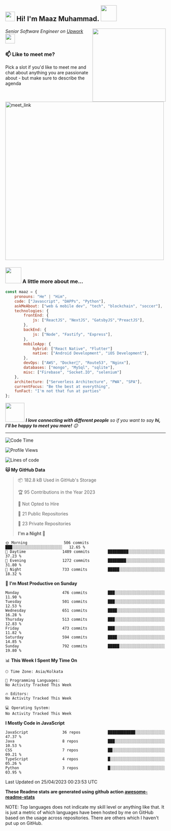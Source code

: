 <h2><img src="https://emojis.slackmojis.com/emojis/images/1531849430/4246/blob-sunglasses.gif?1531849430" width="30"/> Hi! I'm Maaz Muhammad. <img src="https://media.giphy.com/media/12oufCB0MyZ1Go/giphy.gif" width="50"></h2>
<img align='right' src="https://media.giphy.com/media/M9gbBd9nbDrOTu1Mqx/giphy.gif" width="230">
<p><em>Senior Software Engineer on <a href="https://www.upwork.com/freelancers/~0171ac607faa3167b4"> Upwork
</a><img src="https://media.giphy.com/media/WUlplcMpOCEmTGBtBW/giphy.gif" width="30"> 
</em></p>

### 📫 Like to meet me?

Pick a slot if you'd like to meet me and chat about anything you are passionate about - but make sure to describe the agenda

<a href="https://calendly.com/maazmuhammad9266/30min" target="_blank"><img width="498" alt="meet_link" src="https://user-images.githubusercontent.com/15426564/144297439-f530f383-e73e-41e0-9914-a9b7d3f432e5.png"></a>

### <img src="https://media.giphy.com/media/VgCDAzcKvsR6OM0uWg/giphy.gif" width="50"> A little more about me...

```javascript
const maaz = {
    pronouns: "He" | "Him",
    code: ["Javascript", "DAPPs", "Python"],
    askMeAbout: ["web & mobile dev", "tech", "blockchain", "soccer"],
    technologies: {
        frontEnd: {
            js: ["ReactJS", "NextJS", "GatsbyJS","PreactJS"],
        },
        backEnd: {
            js: ["Node", "Fastify", "Express"],
        },
        mobileApp: {
            hybrid: ["React Native", "Flutter"]
            native: ["Android Development", "iOS Development"],
        },
        devOps: ["AWS", "Docker🐳", "Route53", "Nginx"],
        databases: ["mongo", "MySql", "sqlite"],
        misc: ["Firebase", "Socket.IO", "selenium"]
    },
    architecture: ["Serverless Architecture", "PWA", "SPA"],
    currentFocus: "Be the best at everything",
    funFact: "I'm not that fun at parties"
};
```

<img src="https://media.giphy.com/media/LnQjpWaON8nhr21vNW/giphy.gif" width="60"> <em><b>I love connecting with different people</b> so if you want to say <b>hi, I'll be happy to meet you more!</b> 😊</em>

---

<!--START_SECTION:waka-->

![Code Time](http://img.shields.io/badge/Code%20Time-2%2C177%20hrs%2050%20mins-blue)

![Profile Views](http://img.shields.io/badge/Profile%20Views-1221-blue)

![Lines of code](https://img.shields.io/badge/From%20Hello%20World%20I%27ve%20Written-4.7%20million%20lines%20of%20code-blue)

**🐱 My GitHub Data**

> 📦 182.8 kB Used in GitHub's Storage
>
> 🏆 95 Contributions in the Year 2023
>
> 🚫 Not Opted to Hire
>
> 📜 21 Public Repositories
>
> 🔑 23 Private Repositories
>
> **I'm a Night 🦉**

```text
🌞 Morning                506 commits         ███░░░░░░░░░░░░░░░░░░░░░░   12.65 %
🌆 Daytime                1489 commits        █████████░░░░░░░░░░░░░░░░   37.23 %
🌃 Evening                1272 commits        ████████░░░░░░░░░░░░░░░░░   31.80 %
🌙 Night                  733 commits         █████░░░░░░░░░░░░░░░░░░░░   18.32 %
```

📅 **I'm Most Productive on Sunday**

```text
Monday                   476 commits         ███░░░░░░░░░░░░░░░░░░░░░░   11.90 %
Tuesday                  501 commits         ███░░░░░░░░░░░░░░░░░░░░░░   12.53 %
Wednesday                651 commits         ████░░░░░░░░░░░░░░░░░░░░░   16.28 %
Thursday                 513 commits         ███░░░░░░░░░░░░░░░░░░░░░░   12.83 %
Friday                   473 commits         ███░░░░░░░░░░░░░░░░░░░░░░   11.82 %
Saturday                 594 commits         ████░░░░░░░░░░░░░░░░░░░░░   14.85 %
Sunday                   792 commits         █████░░░░░░░░░░░░░░░░░░░░   19.80 %
```

📊 **This Week I Spent My Time On**

```text
🕑︎ Time Zone: Asia/Kolkata

💬 Programming Languages:
No Activity Tracked This Week

🔥 Editors:
No Activity Tracked This Week

💻 Operating System:
No Activity Tracked This Week
```

**I Mostly Code in JavaScript**

```text
JavaScript               36 repos            ████████████░░░░░░░░░░░░░   47.37 %
Java                     8 repos             ███░░░░░░░░░░░░░░░░░░░░░░   10.53 %
CSS                      7 repos             ██░░░░░░░░░░░░░░░░░░░░░░░   09.21 %
TypeScript               4 repos             █░░░░░░░░░░░░░░░░░░░░░░░░   05.26 %
Python                   3 repos             █░░░░░░░░░░░░░░░░░░░░░░░░   03.95 %
```

Last Updated on 25/04/2023 00:23:53 UTC

<!--END_SECTION:waka-->

**These Readme stats are generated using github action [awesome-readme-stats](https://github.com/anmol098/waka-readme-stats)**

NOTE: Top languages does not indicate my skill level or anything like that. It is just a metric of which languages have been hosted by me on GitHub based on the usage across repositories. There are others which I haven't put up on GitHub.
